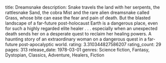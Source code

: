title: Dreamsnake
description: Snake travels the land with her serpents, the rattlesnake Sand, the cobra Mist and the rare alien dreamsnake called Grass, whose bite can ease the fear and pain of death. But the blasted landscape of a far-future post-holocaust Earth is a dangerous place, even for such a highly regarded elite healer . . . especially when an unexpected death sends her on a desperate quest to reclaim her healing powers. A haunting story of an extraordinary woman on a dangerous quest in a far-future post-apocalyptic world.
rating: 3.310344827586207
rating_count: 29
pages: 313
release_date: 1978-03-01
genres: Science fiction, Fantasy, Dystopian, Classics, Adventure, Healers, Fiction
